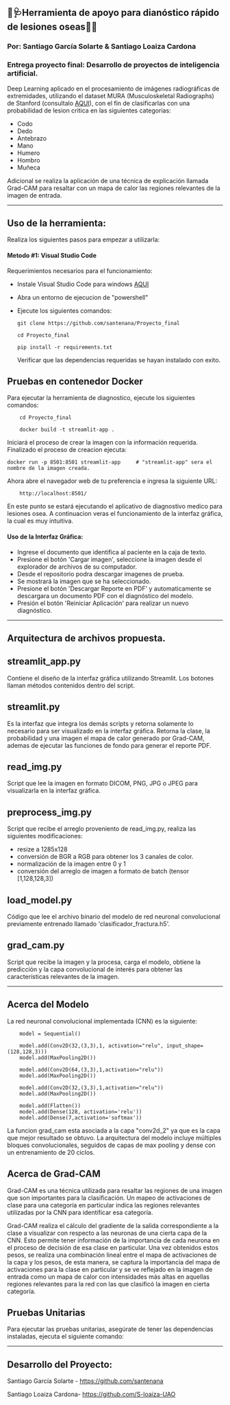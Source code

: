 ## 🚀🩺Herramienta de apoyo para dianóstico rápido de lesiones oseas🦴🧠
### Por: Santiago García Solarte & Santiago Loaiza Cardona
### Entrega proyecto final: Desarrollo de proyectos de inteligencia artificial.

Deep Learning aplicado en el procesamiento de imágenes radiográficas de extremidades, utilizando el dataset MURA (Musculoskeletal Radiographs) de Stanford (consultalo [AQUI](https://stanfordmlgroup.github.io/competitions/mura/)), con el fin de clasificarlas con una probabilidad de lesion critica en las siguientes categorias:

- Codo
- Dedo
- Antebrazo
- Mano
- Humero
- Hombro
- Muñeca

Adicional se realiza la aplicación de una técnica de explicación llamada Grad-CAM para resaltar con un mapa de calor las regiones relevantes de la imagen de entrada.

---

## Uso de la herramienta:
Realiza los siguientes pasos para empezar a utilizarla:

#### Metodo #1: Visual Studio Code

Requerimientos necesarios para el funcionamiento:

- Instale Visual Studio Code para windows [AQUI](https://code.visualstudio.com/download) 
  
- Abra un entorno de ejecucion de "powershell"

- Ejecute los siguientes comandos:

      git clone https://github.com/santenana/Proyecto_final

      cd Proyecto_final

      pip install -r requirements.txt

    Verificar que las dependencias requeridas se hayan instalado con exito.

## Pruebas en contenedor Docker

Para ejecutar la herramienta de diagnostico, ejecute los siguientes comandos:

        cd Proyecto_final

        docker build -t streamlit-app .

Iniciará el proceso de crear la imagen con la información requerida. Finalizado el proceso de creacion ejecuta:

    docker run -p 8501:8501 streamlit-app     # "streamlit-app" sera el nombre de la imagen creada.

Ahora abre el navegador web de tu preferencia e ingresa la siguiente URL:

        http://localhost:8501/

En este punto se estará ejecutando el aplicativo de diagnostivo medico para lesiones osea. A continuacion veras el funcionamiento de la interfaz gráfica, la cual es muy intuitiva.

#### Uso de la Interfaz Gráfica:

- Ingrese el documento que identifica al paciente en la caja de texto.
- Presione el botón 'Cargar imagen', seleccione la imagen desde el explorador de archivos de su computador.
- Desde el repositorio podra descargar imagenes de prueba.
- Se mostrará la imagen que se ha seleccionado.
- Presione el botón 'Descargar Reporte en PDF' y automaticamente se descargara un documento PDF con el diagnóstico del modelo.
- Presión el botón 'Reiniciar Aplicación' para realizar un nuevo diagnóstico.

---

## Arquitectura de archivos propuesta.
## streamlit_app.py

Contiene el diseño de la interfaz gráfica utilizando Streamlit. Los botones llaman métodos contenidos dentro del script.

## streamlit.py

Es la interfaz que integra los demás scripts y retorna solamente lo necesario para ser visualizado en la interfaz gráfica.
Retorna la clase, la probabilidad y una imagen el mapa de calor generado por Grad-CAM, ademas de ejecutar las funciones de fondo para generar el reporte PDF.

## read_img.py

Script que lee la imagen en formato DICOM, PNG, JPG o JPEG para visualizarla en la interfaz gráfica.

## preprocess_img.py

Script que recibe el arreglo proveniento de read_img.py, realiza las siguientes modificaciones:

- resize a 1285x128
- conversión de BGR a RGB para obtener los 3 canales de color.
- normalización de la imagen entre 0 y 1
- conversión del arreglo de imagen a formato de batch (tensor [1,128,128,3])

## load_model.py

Código que lee el archivo binario del modelo de red neuronal convolucional previamente entrenado llamado 'clasificador_fractura.h5'.

## grad_cam.py

Script que recibe la imagen y la procesa, carga el modelo, obtiene la predicción y la capa convolucional de interés para obtener las características relevantes de la imagen.

---

## Acerca del Modelo

La red neuronal convolucional implementada (CNN) es la siguiente:

        model = Sequential()

        model.add(Conv2D(32,(3,3),1, activation="relu", input_shape=(128,128,3)))
        model.add(MaxPooling2D())

        model.add(Conv2D(64,(3,3),1,activation="relu"))
        model.add(MaxPooling2D())

        model.add(Conv2D(32,(3,3),1,activation="relu"))
        model.add(MaxPooling2D())

        model.add(Flatten())    
        model.add(Dense(128, activation='relu'))
        model.add(Dense(7,activation='softmax'))

 La funcion grad_cam esta asociada a la capa "conv2d_2" ya que es la capa que mejor resultado se obtuvo. La arquitectura del modelo incluye múltiples bloques convolucionales, seguidos de capas de max pooling y dense con un entrenamiento de 20 ciclos.


## Acerca de Grad-CAM

Grad-CAM es una técnica utilizada para resaltar las regiones de una imagen que son importantes para la clasificación. Un mapeo de activaciones de clase para una categoría en particular indica las regiones relevantes utilizadas por la CNN para identificar esa categoría.

Grad-CAM realiza el cálculo del gradiente de la salida correspondiente a la clase a visualizar con respecto a las neuronas de una cierta capa de la CNN. Esto permite tener información de la importancia de cada neurona en el proceso de decisión de esa clase en particular. Una vez obtenidos estos pesos, se realiza una combinación lineal entre el mapa de activaciones de la capa y los pesos, de esta manera, se captura la importancia del mapa de activaciones para la clase en particular y se ve reflejado en la imagen de entrada como un mapa de calor con intensidades más altas en aquellas regiones relevantes para la red con las que clasificó la imagen en cierta categoría.

## Pruebas Unitarias

Para ejecutar las pruebas unitarias, asegúrate de tener las dependencias instaladas, ejecuta el siguiente comando:


---

## Desarrollo del Proyecto:
Santiago García Solarte - https://github.com/santenana

Santiago Loaiza Cardona- https://github.com/S-loaiza-UAO
